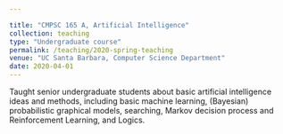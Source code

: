 ```yaml
---

title: "CMPSC 165 A, Artificial Intelligence"
collection: teaching
type: "Undergraduate course"
permalink: /teaching/2020-spring-teaching
venue: "UC Santa Barbara, Computer Science Department"
date: 2020-04-01
---
```


Taught senior undergraduate students about basic artificial intelligence ideas and methods, including basic machine learning, (Bayesian) probabilistic graphical models, searching, Markov decision process and Reinforcement Learning, and Logics. 

<!--

---
title: "Teaching experience 2"
collection: teaching
type: "Workshop"
permalink: /teaching/2015-spring-teaching-1
venue: "University 1, Department"
date: 2015-01-01
location: "City, Country"
---

This is a description of a teaching experience. You can use markdown like any other post.

Heading 1
======

Heading 2
======

Heading 3
======

-->
